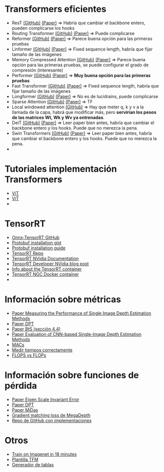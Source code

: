 # Transformers eficientes
- ResT [(GitHub)](https://github.com/wofmanaf/ResT) [(Paper)](https://arxiv.org/pdf/2105.13677v3.pdf) ⇒ Habría que cambiar el backbone entero, pueden complicarse los hooks
- Routing Transformer [(GitHub)](https://github.com/lucidrains/routing-transformer) [(Paper)](https://arxiv.org/pdf/2003.05997.pdf) ⇒ Puede complicarse
- Reformer [(GitHub)](https://github.com/lucidrains/reformer-pytorch) [(Paper)](https://openreview.net/pdf?id=rkgNKkHtvB) ⇒ Parece buena opción para las primeras pruebas
- Linformer [(GitHub)](https://github.com/lucidrains/linformer) [(Paper)](https://arxiv.org/pdf/2006.04768.pdf) ⇒ Fixed sequence length, habría que fijar tamaño de las imágenes
- Memory Compressed Attention [(GitHub)](https://github.com/lucidrains/memory-compressed-attention) [(Paper)](https://arxiv.org/pdf/1801.10198.pdf) ⇒ Parece buena opción para las primeras pruebas, se puede configurar el grado de compresión (interesante)
- Performer [(GitHub)](https://github.com/lucidrains/performer-pytorch) [(Paper)](https://arxiv.org/pdf/2009.14794.pdf) ⇒ **Muy buena opción para las primeras pruebas**
- Fast Transformer [(GitHub)](https://github.com/lucidrains/fast-transformer-pytorch) [(Paper)](https://arxiv.org/pdf/2108.09084.pdf) ⇒ Fixed sequence length, habría que fijar tamaño de las imágenes
- Longformer [(GitHub)](https://github.com/allenai/longformer) [(Paper)](https://arxiv.org/pdf/2004.05150.pdf) ⇒ No es de lucidrains, puede complicarse
- Sparse Attention [(GitHub)](https://github.com/openai/sparse_attention) [(Paper)](https://arxiv.org/pdf/1904.10509.pdf) ⇒ TF
- Local windowed attention [(GitHub)](https://github.com/lucidrains/local-attention) ⇒ Hay que meter q, k y v a la llamada de la capa, habrá que modificar más, pero **servirían los pesos de las matrices Wt, Wk y Wv ya entrenadas**.
- DeiT [(GitHub)](https://github.com/facebookresearch/deit) [(Paper)](https://arxiv.org/pdf/2012.12877.pdf) ⇒ Leer paper bien antes, habría que cambiar el backbone entero y los hooks. Puede que no merezca la pena.
- Swin Transformers [(GitHub)](https://github.com/microsoft/Swin-Transformer) [(Paper)](https://arxiv.org/pdf/2103.14030.pdf) ⇒ Leer paper bien antes, habría que cambiar el backbone entero y los hooks. Puede que no merezca la pena.
- 

# Tutoriales implementación Transformers
- [ViT](https://towardsdatascience.com/implementing-visualttransformer-in-pytorch-184f9f16f632)
- [ViT](https://nn.labml.ai/transformers/vit/index.html)
- 

# TensorRT
- [Onnx-TensorRT GitHub](https://github.com/onnx/onnx-tensorrt)
- [Protobuf installation gist](https://gist.github.com/diegopacheco/cd795d36e6ebcd2537cd18174865887b)
- [Protobuf installation guide](https://github.com/protocolbuffers/protobuf/blob/master/src/README.md)
- [TensorRT Repo](https://github.com/NVIDIA/TensorRT#setting-up-the-build-environment)
- [TensorRT NVidia Documentation](https://docs.nvidia.com/deeplearning/tensorrt/install-guide/index.html)
- [TensorRT Developer NVidia blog post](https://developer.nvidia.com/blog/speeding-up-deep-learning-inference-using-tensorrt-updated/)
- [Info about the TensorRT container](https://forums.developer.nvidia.com/t/bash-trtexec-command-not-found/127302)
- [TensorRT NGC Docker container](https://ngc.nvidia.com/catalog/containers/nvidia:tensorrt)
- 

# Información sobre métricas
- [Paper Measuring the Performance of Single Image Depth Estimation Methods](https://ylatif.github.io/papers/IROS2016_ccadena.pdf)
- [Paper DPT](https://arxiv.org/pdf/2103.13413.pdf)
- [Paper BtS (sección 4.4)](https://arxiv.org/pdf/1907.10326.pdf)
- [Paper Evaluation of CNN-based Single-Image Depth Estimation Methods](https://arxiv.org/pdf/1805.01328.pdf)
- [MACs](https://en.wikipedia.org/wiki/Multiply%E2%80%93accumulate_operation)
- [Medir tiempos correctamente](https://towardsdatascience.com/the-correct-way-to-measure-inference-time-of-deep-neural-networks-304a54e5187f)
- [FLOPS vs FLOPs](https://stackoverflow.com/questions/58498651/what-is-flops-in-field-of-deep-learning)

# Información sobre funciones de pérdida
- [Paper Eigen Scale Invariant Error](https://arxiv.org/pdf/1406.2283.pdf)
- [Paper DPT](https://arxiv.org/pdf/2103.13413.pdf)
- [Paper MiDas](https://arxiv.org/pdf/1907.01341.pdf)
- [Gradient matching loss de MegaDepth](https://arxiv.org/pdf/1804.00607.pdf)
- [Repo de GitHub con implementaciones](https://github.com/imran3180/depth-map-prediction/blob/master/main.py)

# Otros
- [Train on Imagenet in 18 minutes](https://www.fast.ai/2018/08/10/fastai-diu-imagenet/)
- [Plantilla TFM](https://gitlab.inf.uva.es/valecar/tfm-mii-template/-/tree/master/Latex)
- [Generador de tablas](https://www.tablesgenerator.com/)